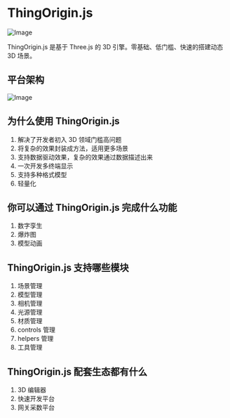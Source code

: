 # ThingOrigin.js

![Image](https://github.com/dadadadalin/ThingOrigin/tree/main/public/static/img/logo.png)

ThingOrigin.js 是基于 Three.js 的 3D 引擎。零基础、低门槛、快速的搭建动态 3D 场景。

## 平台架构

![Image](https://github.com/dadadadalin/ThingOrigin/tree/main/public/static/img/架构图.jpg)

## 为什么使用 ThingOrigin.js

1. 解决了开发者初入 3D 领域门槛高问题
2. 将复杂的效果封装成方法，适用更多场景
3. 支持数据驱动效果，复杂的效果通过数据描述出来
4. 一次开发多终端显示
5. 支持多种格式模型
6. 轻量化

## 你可以通过 ThingOrigin.js 完成什么功能

1. 数字孪生
2. 爆炸图
3. 模型动画

## ThingOrigin.js 支持哪些模块

1. 场景管理
2. 模型管理
3. 相机管理
4. 光源管理
5. 材质管理
6. controls 管理
7. helpers 管理
8. 工具管理

## ThingOrigin.js 配套生态都有什么

1. 3D 编辑器
2. 快速开发平台
3. 网关采数平台
